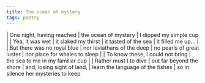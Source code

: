 ```yaml
---
title: The ocean of mystery
tags: poetry
---
```


| One night, having reached
| the ocean of mystery
| I dipped my simple cup
|
| Yea, it was wet
| it slaked my thirst
| it tasted of the sea
| it filled me up...
|
| But there was no royal blue
| nor leviathans of the deep
| no pearls of great luster
| nor place for whales to sleep
|
| To know these, I could not bring
| the sea to me in my familiar cup
|
| Rather must I to dive
| out far beyond the shore
| and, losing sight of land,
| learn the language of the fishes
| so in silence her mysteries to keep
